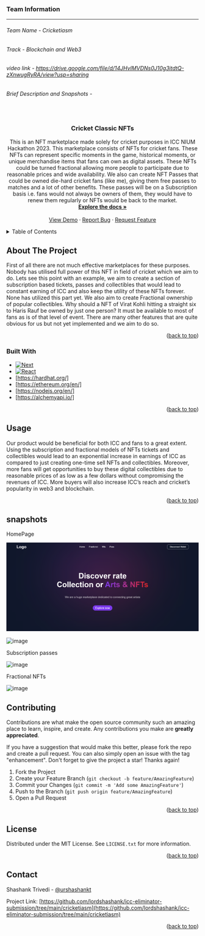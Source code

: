 <!-- Improved compatibility of back to top link: See: https://github.com/othneildrew/Best-README-Template/pull/73 -->

<a name="readme-top"></a>

<!--
*** Thanks for checking out the Best-README-Template. If you have a suggestion
*** that would make this better, please fork the repo and create a pull request
*** or simply open an issue with the tag "enhancement".
*** Don't forget to give the project a star!
*** Thanks again! Now go create something AMAZING! :D
-->

<!-- PROJECT SHIELDS -->
<!--
*** I'm using markdown "reference style" links for readability.
*** Reference links are enclosed in brackets [ ] instead of parentheses ( ).
*** See the bottom of this document for the declaration of the reference variables
*** for contributors-url, forks-url, etc. This is an optional, concise syntax you may use.
*** https://www.markdownguide.org/basic-syntax/#reference-style-links
-->

### Team Information

---

###### Team Name - Cricketiasm

###### Track - Blockchain and Web3

###### video link - https://drive.google.com/file/d/14JHvlMVDNs0J10g3itdtQ-zXnwugRyRA/view?usp=sharing

###### Brief Description and Snapshots -

<!-- [![LinkedIn][linkedin-shield]][linkedin-url] -->

<!-- PROJECT LOGO -->
<br />
<div align="center">
<h3 align="center">Cricket Classic NFTs</h3>

  <p align="center">
  This is an NFT marketplace made solely for cricket purposes in ICC NIUM Hackathon 2023. This marketplace consists of NFTs for cricket fans. These NFTs can represent specific moments in the game, historical moments, or unique merchandise items that fans can own as digital assets. These NFTs could be turned fractional allowing more people to participate due to reasonable prices and wide availability. We also can create NFT Passes that could be owned die-hard cricket fans (like me), giving them free passes to matches and a lot of other benefits. These passes will be on a Subscription basis i.e. fans would not always be owners of them, they would have to renew them regularly or NFTs would be back to the market.
    <br />
    <a href="https://github.com/lordshashank/icc-eliminator-submission/tree/main/cricketiasm"><strong>Explore the docs »</strong></a>
    <br />
    <br />
    <a href="https://github.com/lordshashank/icc-eliminator-submission/tree/main/cricketiasm">View Demo</a>
    ·
    <a href="https://github.com/lordshashank/icc-eliminator-submission/tree/main/cricketiasm/issues">Report Bug</a>
    ·
    <a href="https://github.com/lordshashank/icc-eliminator-submission/tree/main/cricketiasm/issues">Request Feature</a>
  </p>
</div>

<!-- TABLE OF CONTENTS -->
<details>
  <summary>Table of Contents</summary>
  <ol>
    <li>
      <a href="#about-the-project">About The Project</a>
      <ul>
        <li><a href="#built-with">Built With</a></li>
      </ul>
    </li>
    <li>
      <a href="#getting-started">Getting Started</a>
      <ul>
        <li><a href="#prerequisites">Prerequisites</a></li>
        <li><a href="#installation">Installation</a></li>
      </ul>
    </li>
    <li><a href="#usage">Usage</a></li>
    <li><a href="#roadmap">Roadmap</a></li>
    <li><a href="#contributing">Contributing</a></li>
    <li><a href="#license">License</a></li>
    <li><a href="#contact">Contact</a></li>
    <li><a href="#acknowledgments">Acknowledgments</a></li>
  </ol>
</details>

<!-- ABOUT THE PROJECT -->

## About The Project

First of all there are not much effective marketplaces for these purposes. Nobody has utilised full power of this NFT in field of cricket which we aim to do.
Lets see this point with an example, we aim to create a section of subscription based tickets, passes and collectibles that would lead to constant earning of ICC and also keep the utility of these NFTs forever. None has utilized this part yet. We also aim to create Fractional ownership of popular collectibles. Why should a NFT of Virat Kohli hitting a straight six to Haris Rauf be owned by just one person? It must be available to most of fans as is of that level of event.
There are many other features that are quite obvious for us but not yet implemented and we aim to do so.

<p align="right">(<a href="#readme-top">back to top</a>)</p>

### Built With

- [![Next][next.js]][next-url]
- [![React][react.js]][react-url]
- [https://hardhat.org/]
- [https://ethereum.org/en/]
- [https://nodejs.org/en/]
- [https://alchemyapi.io/]

<p align="right">(<a href="#readme-top">back to top</a>)</p>

<!-- USAGE EXAMPLES -->

## Usage

Our product would be beneficial for both ICC and fans to a great extent. Using the subscription and fractional models of NFTs tickets and collectibles would lead to an exponential increase in earnings of ICC as compared to just creating one-time sell NFTs and collectibles.
Moreover, more fans will get opportunities to buy these digital collectibles due to reasonable prices of as low as a few dollars without compromising the revenues of ICC. More buyers will also increase ICC’s reach and cricket’s popularity in web3 and blockchain.

<p align="right">(<a href="#readme-top">back to top</a>)</p>
<!-- <images> -->

## snapshots

<p>HomePage</p>

![image](./frontend/public/Screenshot%202023-03-02%20133749.png)

![image](./frontend/public/Screenshot%202023-03-02%20133803.png)

<p> Subscription passes</p>

![image](./frontend/public/Screenshot%202023-03-02%20133815.png)

<p> Fractional NFTs</p>

![image](./frontend/public/Screenshot%202023-03-02%20133826.png)

<!-- CONTRIBUTING -->

## Contributing

Contributions are what make the open source community such an amazing place to learn, inspire, and create. Any contributions you make are **greatly appreciated**.

If you have a suggestion that would make this better, please fork the repo and create a pull request. You can also simply open an issue with the tag "enhancement".
Don't forget to give the project a star! Thanks again!

1. Fork the Project
2. Create your Feature Branch (`git checkout -b feature/AmazingFeature`)
3. Commit your Changes (`git commit -m 'Add some AmazingFeature'`)
4. Push to the Branch (`git push origin feature/AmazingFeature`)
5. Open a Pull Request

<p align="right">(<a href="#readme-top">back to top</a>)</p>

<!-- LICENSE -->

## License

Distributed under the MIT License. See `LICENSE.txt` for more information.

<p align="right">(<a href="#readme-top">back to top</a>)</p>

<!-- CONTACT -->

## Contact

Shashank Trivedi - [@urshashankt](https://twitter.com/urShashankt)

Project Link: [https://github.com/lordshashank/icc-eliminator-submission/tree/main/cricketiasm](https://github.com/lordshashank/icc-eliminator-submission/tree/main/cricketiasm)

<p align="right">(<a href="#readme-top">back to top</a>)</p>

<!-- MARKDOWN LINKS & IMAGES -->
<!-- https://www.markdownguide.org/basic-syntax/#reference-style-links -->

[contributors-shield]: https://img.shields.io/github/contributors/github_username/repo_name.svg?style=for-the-badge
[contributors-url]: https://github.com/lordshashank/icc-eliminator-submission/tree/main/cricketiasm/graphs/contributors
[forks-shield]: https://img.shields.io/github/forks/github_username/repo_name.svg?style=for-the-badge
[forks-url]: https://github.com/lordshashank/icc-eliminator-submission/tree/main/cricketiasm/network/members
[stars-shield]: https://img.shields.io/github/stars/github_username/repo_name.svg?style=for-the-badge
[stars-url]: https://github.com/lordshashank/icc-eliminator-submission/tree/main/cricketiasm/stargazers
[issues-shield]: https://img.shields.io/github/issues/github_username/repo_name.svg?style=for-the-badge
[issues-url]: https://github.com/lordshashank/icc-eliminator-submission/tree/main/cricketiasm/issues
[license-shield]: https://img.shields.io/github/license/github_username/repo_name.svg?style=for-the-badge
[license-url]: https://github.com/lordshashank/icc-eliminator-submission/tree/main/cricketiasm/blob/master/LICENSE.txt
[linkedin-shield]: https://img.shields.io/badge/-LinkedIn-black.svg?style=for-the-badge&logo=linkedin&colorB=555
[linkedin-url]: https://linkedin.com/in/linkedin_username
[product-screenshot]: images/screenshot.png
[next.js]: https://img.shields.io/badge/next.js-000000?style=for-the-badge&logo=nextdotjs&logoColor=white
[next-url]: https://nextjs.org/
[react.js]: https://img.shields.io/badge/React-20232A?style=for-the-badge&logo=react&logoColor=61DAFB
[react-url]: https://reactjs.org/
[vue.js]: https://img.shields.io/badge/Vue.js-35495E?style=for-the-badge&logo=vuedotjs&logoColor=4FC08D
[vue-url]: https://vuejs.org/
[angular.io]: https://img.shields.io/badge/Angular-DD0031?style=for-the-badge&logo=angular&logoColor=white
[angular-url]: https://angular.io/
[svelte.dev]: https://img.shields.io/badge/Svelte-4A4A55?style=for-the-badge&logo=svelte&logoColor=FF3E00
[svelte-url]: https://svelte.dev/
[laravel.com]: https://img.shields.io/badge/Laravel-FF2D20?style=for-the-badge&logo=laravel&logoColor=white
[laravel-url]: https://laravel.com
[bootstrap.com]: https://img.shields.io/badge/Bootstrap-563D7C?style=for-the-badge&logo=bootstrap&logoColor=white
[bootstrap-url]: https://getbootstrap.com
[jquery.com]: https://img.shields.io/badge/jQuery-0769AD?style=for-the-badge&logo=jquery&logoColor=white
[jquery-url]: https://jquery.com
